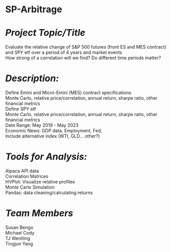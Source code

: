 # SP-Arbitrage

# ***Project Topic/Title***

Evaluate the relative change of S&P 500 futures (front ES and MES contract) and SPY etf over a period of 4 years and market events <br>
How strong of a correlation will we find? Do different time periods matter? <br>

# ***Description:***

Define Emini and Micro-Emini (MES) contract specifications <br>
Monte Carlo, relative price/correlation, annual return, sharpe ratio, other financial metrics <br>
Define SPY etf <br>
Monte Carlo, relative price/correlation, annual return, sharpe ratio, other financial metrics <br>
Date Range: May 2019 - May 2023 <br>
Economic News: GDP data, Employment, Fed,  <br>
Include alternative index (WTI, GLD… other?) <br>

# ***Tools for Analysis:***
Alpaca API data <br>
Correlation Matrices <br>
HVPlot: Visualize relative profiles <br>
Monte Carlo Simulation <br>
Pandas: data cleaning/calculating returns <br>


# ***Team Members***
Susan Bengo  <br>
Michael Cody <br>
TJ Wentling <br>
Tingjun Yang <br>
